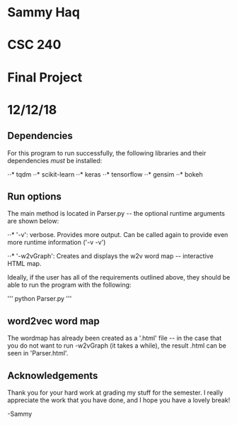 # Sammy Haq
# CSC 240
# Final Project
# 12/12/18


## Dependencies

For this program to run successfully, the following libraries and their
dependencies *must* be installed:

⋅⋅* tqdm
⋅⋅* scikit-learn
⋅⋅* keras
⋅⋅* tensorflow
⋅⋅* gensim
⋅⋅* bokeh

## Run options

The main method is located in Parser.py -- the optional runtime arguments are
shown below:

⋅⋅* '-v': verbose. Provides more output. Can be called again to provide even more
      runtime information ('-v -v')

⋅⋅* '-w2vGraph': Creates and displays the w2v word map -- interactive HTML map.

Ideally, if the user has all of the requirements outlined above, they should be
able to run the program with the following:

'''
python Parser.py
'''

## word2vec word map
The wordmap has already been created as a '.html' file -- in the case that you
do not want to run -w2vGraph (it takes a while), the result .html can be seen in
'Parser.html'.

## Acknowledgements
Thank you for your hard work at grading my stuff for the semester. I really
appreciate the work that you have done, and I hope you have a lovely break!

-Sammy

